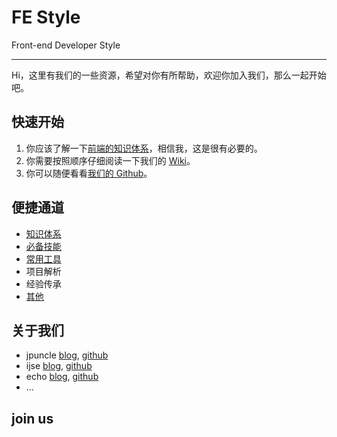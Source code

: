 # FE Style

Front-end Developer Style

-----------

Hi，这里有我们的一些资源，希望对你有所帮助，欢迎你加入我们，那么一起开始吧。

## 快速开始

1. 你应该了解一下[前端的知识体系](./sites.html#知识体系)，相信我，这是很有必要的。
2. 你需要按照顺序仔细阅读一下我们的 [Wiki](./wiki/index.html)。
3. 你可以随便看看[我们的 Github](https://github.com/changyou)。

## 便捷通道

- [知识体系](./sites.html#知识体系)
- [必备技能](./wiki/whatdoweuse.html)
- [常用工具](./wiki/tools/contents.html)
- 项目解析
- 经验传承
- [其他](./wiki/tools/others.html)

## 关于我们

- jpuncle [blog](http://github.jpuncle.com/), [github](https://github.com/jpuncle)
- ijse [blog](http://www.ijser.cn/), [github](https://github.com/ijse)
- echo [blog](http://182.92.83.78/wordpress/), [github](https://github.com/xiaoliang2535)
- ...

## join us

